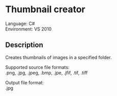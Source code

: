 Thumbnail creator
=================

Language: C#  
Environment: VS 2010

Description
-----------

Creates thumbnails of images in a specified folder. 

Supported source file formats:  
.png, .jpg, .jpeg, .bmp, .jpe, .jfif, .tif, .tiff 

Output file format:  
.jpg